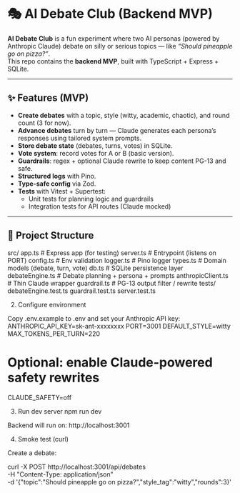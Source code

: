 # 🎭 AI Debate Club (Backend MVP)

**AI Debate Club** is a fun experiment where two AI personas (powered by Anthropic Claude) debate on silly or serious topics — like *“Should pineapple go on pizza?”*.  
This repo contains the **backend MVP**, built with TypeScript + Express + SQLite.

---

## ✨ Features (MVP)

- **Create debates** with a topic, style (witty, academic, chaotic), and round count (3 for now).
- **Advance debates** turn by turn — Claude generates each persona’s responses using tailored system prompts.
- **Store debate state** (debates, turns, votes) in SQLite.
- **Vote system**: record votes for A or B (basic version).
- **Guardrails**: regex + optional Claude rewrite to keep content PG-13 and safe.
- **Structured logs** with Pino.
- **Type-safe config** via Zod.
- **Tests** with Vitest + Supertest:
  - Unit tests for planning logic and guardrails
  - Integration tests for API routes (Claude mocked)

---

## 📂 Project Structure
src/
app.ts              # Express app (for testing)
server.ts           # Entrypoint (listens on PORT)
config.ts           # Env validation
logger.ts           # Pino logger
types.ts            # Domain models (debate, turn, vote)
db.ts               # SQLite persistence layer
debateEngine.ts     # Debate planning + persona + prompts
anthropicClient.ts  # Thin Claude wrapper
guardrail.ts        # PG-13 output filter / rewrite
tests/
debateEngine.test.ts
guardrail.test.ts
server.test.ts

2. Configure environment

Copy .env.example to .env and set your Anthropic API key:
ANTHROPIC_API_KEY=sk-ant-xxxxxxxx
PORT=3001
DEFAULT_STYLE=witty
MAX_TOKENS_PER_TURN=220

# Optional: enable Claude-powered safety rewrites
CLAUDE_SAFETY=off

3. Run dev server
npm run dev

Backend will run on: http://localhost:3001

4. Smoke test (curl)

Create a debate:

curl -X POST http://localhost:3001/api/debates \
  -H "Content-Type: application/json" \
  -d '{"topic":"Should pineapple go on pizza?","style_tag":"witty","rounds":3}'


